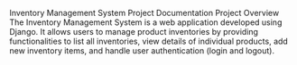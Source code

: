 Inventory Management System Project Documentation
Project Overview
The Inventory Management System is a web application developed using Django. 
It allows users to manage product inventories by providing functionalities to list all inventories, view details of individual products, add new inventory items, and handle user authentication (login and logout).
